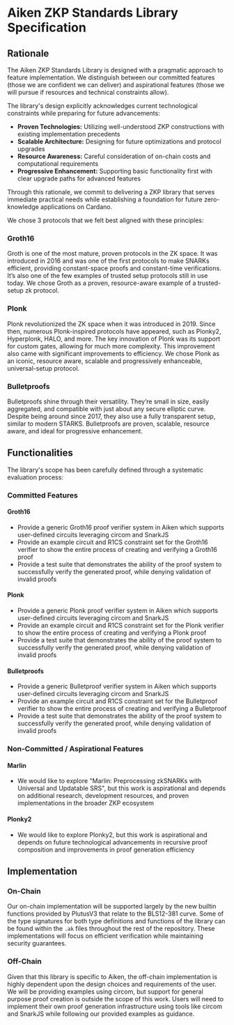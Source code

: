 # Aiken ZKP Standards Library Specification

## Rationale

The Aiken ZKP Standards Library is designed with a pragmatic approach to feature implementation. We distinguish between our committed features (those we are confident we can deliver) and aspirational features (those we will pursue if resources and technical constraints allow).

The library's design explicitly acknowledges current technological constraints while preparing for future advancements:

* **Proven Technologies:** Utilizing well-understood ZKP constructions with existing implementation precedents
* **Scalable Architecture:** Designing for future optimizations and protocol upgrades
* **Resource Awareness:** Careful consideration of on-chain costs and computational requirements
* **Progressive Enhancement:** Supporting basic functionality first with clear upgrade paths for advanced features

Through this rationale, we commit to delivering a ZKP library that serves immediate practical needs while establishing a foundation for future zero-knowledge applications on Cardano.

We chose 3 protocols that we felt best aligned with these principles:

### Groth16
Groth is one of the most mature, proven protocols in the ZK space. It was introduced in 2016 and was one of the first protocols to make SNARKs efficient, providing constant-space proofs and constant-time verifications. It’s also one of the few examples of trusted setup protocols still in use today. We chose Groth as a proven, resource-aware example of a trusted-setup zk protocol.

### Plonk
Plonk revolutionized the ZK space when it was introduced in 2019. Since then, numerous Plonk-inspired protocols have appeared, such as Plonky2, Hyperplonk, HALO, and more. The key innovation of Plonk was its support for custom gates, allowing for much more complexity. This improvement also came with significant improvements to efficiency. We chose Plonk as an iconic, resource aware, scalable and progressively enhanceable, universal-setup protocol.

### Bulletproofs
Bulletproofs shine through their versatility. They’re small in size, easily aggregated, and compatible with just about any secure elliptic curve. Despite being around since 2017, they also use a fully transparent setup, similar to modern STARKS. Bulletproofs are proven, scalable, resource aware, and ideal for progressive enhancement.

## Functionalities

The library's scope has been carefully defined through a systematic evaluation process:

### Committed Features

#### Groth16
- Provide a generic Groth16 proof verifier system in Aiken which supports user-defined circuits leveraging circom and SnarkJS
- Provide an example circuit and R1CS constraint set for the Groth16 verifier to show the entire process of creating and verifying a Groth16 proof
- Provide a test suite that demonstrates the ability of the proof system to successfully verify the generated proof, while denying validation of invalid proofs

#### Plonk
- Provide a generic Plonk proof verifier system in Aiken which supports user-defined circuits leveraging circom and SnarkJS
- Provide an example circuit and R1CS constraint set for the Plonk verifier to show the entire process of creating and verifying a Plonk proof
- Provide a test suite that demonstrates the ability of the proof system to successfully verify the generated proof, while denying validation of invalid proofs

#### Bulletproofs
- Provide a generic Bulletproof verifier system in Aiken which supports user-defined circuits leveraging circom and SnarkJS
- Provide an example circuit and R1CS constraint set for the Bulletproof verifier to show the entire process of creating and verifying a Bulletproof
- Provide a test suite that demonstrates the ability of the proof system to successfully verify the generated proof, while denying validation of invalid proofs

### Non-Committed / Aspirational Features

#### Marlin
- We would like to explore "Marlin: Preprocessing zkSNARKs with Universal and Updatable SRS", but this work is aspirational and depends on additional research, development resources, and proven implementations in the broader ZKP ecosystem

#### Plonky2
- We would like to explore Plonky2, but this work is aspirational and depends on future technological advancements in recursive proof composition and improvements in proof generation efficiency

## Implementation

### On-Chain

Our on-chain implementation will be supported largely by the new builtin functions provided by PlutusV3 that relate to the BLS12-381 curve. Some of the type signatures for both type definitions and functions of the library can be found within the `.ak` files throughout the rest of the repository. These implementations will focus on efficient verification while maintaining security guarantees.

### Off-Chain

Given that this library is specific to Aiken, the off-chain implementation is highly dependent upon the design choices and requirements of the user. We will be providing examples using circom, but support for general purpose proof creation is outside the scope of this work. Users will need to implement their own proof generation infrastructure using tools like circom and SnarkJS while following our provided examples as guidance.
